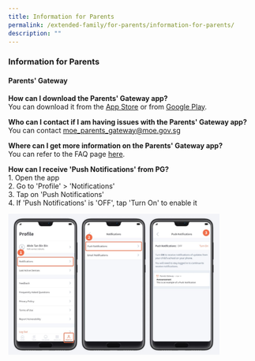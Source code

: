```yaml
---
title: Information for Parents
permalink: /extended-family/for-parents/information-for-parents/
description: ""
---
```

### **Information for Parents**
#### **Parents' Gateway**
**How can I download the Parents' Gateway app?**<br>
You can download it from the&nbsp;[App Store](https://itunes.apple.com/sg/app/parents-gateway/id1267198708)&nbsp;or from&nbsp;[Google Play](https://play.google.com/store/apps/details?id=com.moe.pgp).

**Who can I contact if I am having issues with the Parents' Gateway app?**<br>
You can contact&nbsp;[moe\_parents\_gateway@moe.gov.sg](mailto=moe_parents_gateway@moe.gov.sg)

**Where can I get more information on the Parents' Gateway app?**<br>
You can refer to the FAQ page&nbsp;[here](https://pg.moe.edu.sg/faq).

**How can I receive 'Push Notifications' from PG?**<br>
1\.  Open the app<br>
2\.  Go to 'Profile' &gt; 'Notifications'<br>
3\.  Tap on 'Push Notifications'<br>
4\.  If 'Push Notifications' is 'OFF', tap 'Turn On' to enable it

<img src="/images/pushnotification.jpg" style="width:85%">